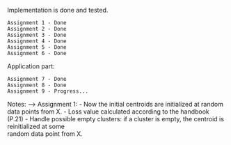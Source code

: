 Implementation is done and tested.

	Assignment 1 - Done
	Assignment 2 - Done
	Assignment 3 - Done
	Assignment 4 - Done
	Assignment 5 - Done
	Assignment 6 - Done

Application part:

	Assignment 7 - Done
	Assignment 8 - Done
	Assignment 9 - Progress...



Notes:
--> Assignment 1: - Now the initial centroids are initialized at random data points from X.
                  - Loss value calculated according to the handbook (P.21)
		  - Handle possible empty clusters: if a cluster is empty, the centroid is reinitialized at some  
		    random data point from X.
	




